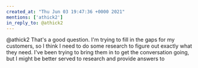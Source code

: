 ```yaml
---
created_at: "Thu Jun 03 19:47:36 +0000 2021"
mentions: ['athick2']
in_reply_to: @athick2
---
```


@athick2 That's a good question. I'm trying to fill in the gaps for my customers, so I think I need to do some research to figure out exactly what they need. I've been trying to bring them in to get the conversation going, but I might be better served to research and provide answers to